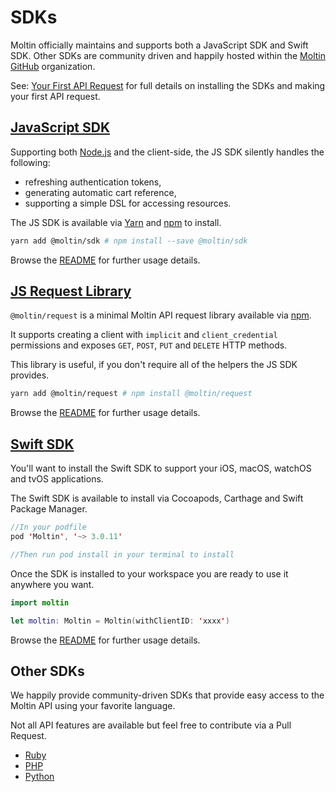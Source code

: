 # SDKs

Moltin officially maintains and supports both a JavaScript SDK and Swift SDK. Other SDKs are community driven and happily hosted within the [Moltin GitHub](https://github.com/moltin) organization.

See: [Your First API Request](../your-first-api-request.md) for full details on installing the SDKs and making your first API request.

## [JavaScript SDK](https://github.com/moltin/js-sdk)

Supporting both [Node.js](https://nodejs.org) and the client-side, the JS SDK silently handles the following:

* refreshing authentication tokens,
* generating automatic cart reference,
* supporting a simple DSL for accessing resources.

The JS SDK is available via [Yarn](https://yarnpkg.com/en/package/@moltin/sdk) and [npm](https://www.npmjs.com/package/@moltin/sdk) to install.

```bash
yarn add @moltin/sdk # npm install --save @moltin/sdk
```

Browse the [README](https://github.com/moltin/js-sdk#moltin-javascript-sdk) for further usage details.

## [JS Request Library](https://github.com/moltin/moltin-request)

`@moltin/request` is a minimal Moltin API request library available via [npm](https://www.npmjs.com/package/@moltin/request). 

It supports creating a client with `implicit` and `client_credential` permissions and exposes `GET`, `POST`, `PUT` and `DELETE` HTTP methods.

This library is useful, if you don't require all of the helpers the JS SDK provides.

```bash
yarn add @moltin/request # npm install @moltin/request
```

Browse the [README](https://github.com/moltin/moltin-request#moltinrequest) for further usage details.

## [Swift SDK](https://github.com/moltin/ios-sdk)

You'll want to install the Swift SDK to support your iOS, macOS, watchOS and tvOS applications.

The Swift SDK is available to install via Cocoapods, Carthage and Swift Package Manager.

```swift
//In your podfile
pod 'Moltin', '~> 3.0.11'

//Then run pod install in your terminal to install
```

Once the SDK is installed to your workspace you are ready to use it anywhere you want.  

```swift
import moltin

let moltin: Moltin = Moltin(withClientID: 'xxxx')
```

Browse the [README](https://github.com/moltin/ios-sdk#moltin-ios-sdk) for further usage details.

## Other SDKs

We happily provide community-driven SDKs that provide easy access to the Moltin API using your favorite language.

Not all API features are available but feel free to contribute via a Pull Request.

* [Ruby](https://github.com/moltin/ruby-sdk)
* [PHP](https://github.com/moltin/php-sdk)
* [Python](https://github.com/moltin/python-sdk)

